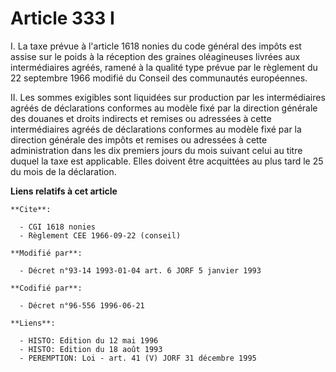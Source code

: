 # Article 333 I

I.  La taxe prévue à l'article 1618 nonies du code général des impôts est assise sur le poids à la réception des graines
oléagineuses livrées aux intermédiaires agréés, ramené à la qualité type prévue par le règlement du 22 septembre 1966 modifié
du Conseil des communautés européennes.

II. Les sommes exigibles sont liquidées sur production par les intermédiaires agréés de déclarations conformes au modèle fixé
par la direction générale des douanes et droits indirects et remises ou adressées à cette intermédiaires agréés de
déclarations conformes au modèle fixé par la direction générale des impôts et remises ou adressées à cette administration
dans les dix premiers jours du mois suivant celui au titre duquel la taxe est applicable. Elles doivent être acquittées au
plus tard le 25 du mois de la déclaration.

**Liens relatifs à cet article**

	**Cite**:

	  - CGI 1618 nonies
	  - Règlement CEE 1966-09-22 (conseil)

	**Modifié par**:

	  - Décret n°93-14 1993-01-04 art. 6 JORF 5 janvier 1993

	**Codifié par**:

	  - Décret n°96-556 1996-06-21

	**Liens**:

	  - HISTO: Edition du 12 mai 1996
	  - HISTO: Edition du 18 août 1993
	  - PEREMPTION: Loi - art. 41 (V) JORF 31 décembre 1995
